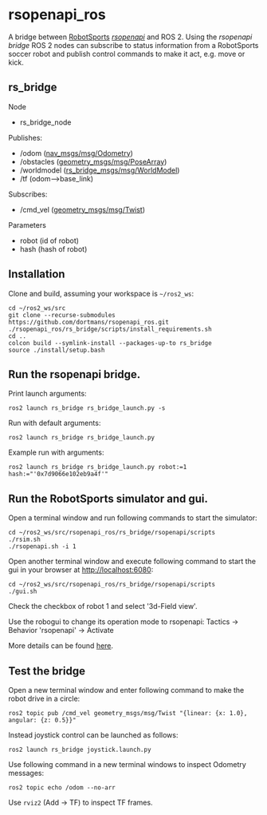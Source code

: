 # rsopenapi_ros

A bridge between [RobotSports](https://www.robotsports.nl) [*rsopenapi*](https://github.com/RobBurgers/rsopenapi) and ROS 2. Using the *rsopenapi bridge* ROS 2 nodes can subscribe to status information from a RobotSports soccer robot and publish control commands to make it act, e.g. move or kick.

## rs_bridge

Node
* rs_bridge_node

Publishes:
* /odom ([nav_msgs/msg/Odometry](https://github.com/ros2/common_interfaces/blob/rolling/nav_msgs/msg/Odometry.msg))
* /obstacles ([geometry_msgs/msg/PoseArray](https://github.com/ros2/common_interfaces/blob/rolling/geometry_msgs/msg/PoseArray.msg))
* /worldmodel ([rs_bridge_msgs/msg/WorldModel](rs_bridge_msgs/msg/WorldModel.msg))
* /tf (odom-->base_link)

Subscribes:
* /cmd_vel ([geometry_msgs/msg/Twist](https://github.com/ros2/common_interfaces/blob/rolling/geometry_msgs/msg/Twist.msg))


Parameters
* robot (id of robot)
* hash (hash of robot)

## Installation

Clone and build, assuming your workspace is `~/ros2_ws`:
```
cd ~/ros2_ws/src
git clone --recurse-submodules https://github.com/dortmans/rsopenapi_ros.git
./rsopenapi_ros/rs_bridge/scripts/install_requirements.sh
cd ..
colcon build --symlink-install --packages-up-to rs_bridge
source ./install/setup.bash
```

## Run the rsopenapi bridge.

Print launch arguments:
```
ros2 launch rs_bridge rs_bridge_launch.py -s
```

Run with default arguments:
```
ros2 launch rs_bridge rs_bridge_launch.py
```

Example run with arguments:
```
ros2 launch rs_bridge rs_bridge_launch.py robot:=1 hash:="'0x7d9066e102eb9a4f'"
```

## Run the RobotSports simulator and gui.

Open a terminal window and run following commands to start the simulator:
```
cd ~/ros2_ws/src/rsopenapi_ros/rs_bridge/rsopenapi/scripts
./rsim.sh
./rsopenapi.sh -i 1
```

Open another terminal window and execute following command to start the gui in your browser at [http://localhost:6080](http://localhost:6080/):
```
cd ~/ros2_ws/src/rsopenapi_ros/rs_bridge/rsopenapi/scripts
./gui.sh
```

Check the checkbox of robot 1 and select '3d-Field view'.

Use the robogui to change its operation mode to rsopenapi: Tactics -> Behavior 'rsopenapi' -> Activate

More details can be found [here](https://github.com/RobBurgers/rsopenapi/blob/master/README.md).

## Test the bridge

Open a new terminal window and enter following command to make the robot drive in a circle:
```
ros2 topic pub /cmd_vel geometry_msgs/msg/Twist "{linear: {x: 1.0}, angular: {z: 0.5}}"
```

Instead joystick control can be launched as follows:
```
ros2 launch rs_bridge joystick.launch.py
```

Use following command in a new terminal windows to inspect Odometry messages:
```
ros2 topic echo /odom --no-arr
```

Use `rviz2` (Add -> TF) to inspect TF frames.


